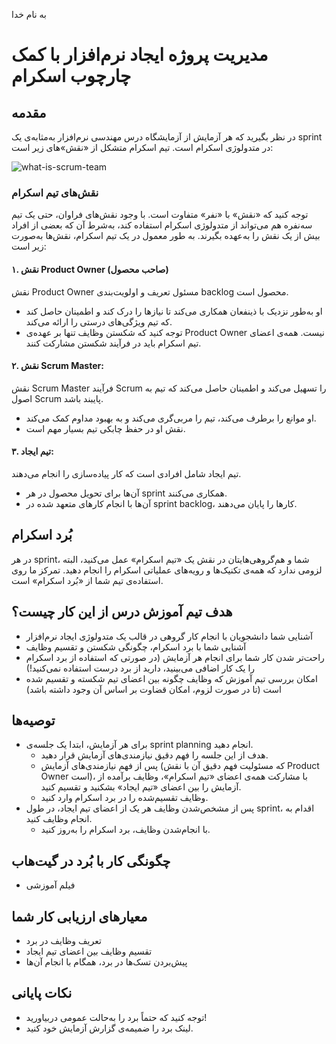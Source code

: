 به نام خدا

# مدیریت پروژه ایجاد نرم‌افزار با کمک چارچوب اسکرام

## مقدمه
در نظر بگیرید که هر آزمایش از آزمایشگاه درس مهندسی نرم‌افزار به‌مثابه‌ی یک sprint در متدولوژی اسکرام است. تیم اسکرام متشکل از «نقش»های زیر است:

![what-is-scrum-team](https://github.com/ssc-public/Software-Engineering-Lab/assets/45389673/f6cea19a-0a17-44e9-9549-023d91d12913)

### نقش‌های تیم اسکرام

توجه کنید که «نقش» با «نفر» متفاوت است. با وجود نقش‌های فراوان، حتی یک تیم سه‌نفره هم می‌تواند از متدولوژی اسکرام استفاده کند، به‌شرط آن که بعضی از افراد بیش از یک نقش را به‌عهده بگیرند. به طور معمول در یک تیم اسکرام، نقش‌ها به‌صورت زیر است:

#### ۱. نقش Product Owner (صاحب محصول)
نقش Product Owner مسئول تعریف و اولویت‌بندی backlog محصول است.
- او به‌طور نزدیک با ذینفعان همکاری می‌کند تا نیازها را درک کند و اطمینان حاصل کند که تیم ویژگی‌های درستی را ارائه می‌کند.
- توجه کنید که شکستن وظایف تنها بر عهده‌ی Product Owner نیست. همه‌ی اعضای تیم اسکرام باید در فرآیند شکستن مشارکت کنند.

#### ۲. نقش Scrum Master:
نقش Scrum Master فرآیند Scrum را تسهیل می‌کند و اطمینان حاصل می‌کند که تیم به اصول Scrum پایبند باشد.
- او موانع را برطرف می‌کند، تیم را مربی‌گری می‌کند و به بهبود مداوم کمک می‌کند.
- نقش او در حفظ چابکی تیم بسیار مهم است.

#### ۳. تیم ایجاد:
تیم ایجاد شامل افرادی است که کار پیاده‌سازی را انجام می‌دهند.
- آن‌ها برای تحویل محصول در هر sprint همکاری می‌کنند.
- آن‌ها با انجام کارهای متعهد شده در sprint backlog، کارها را پایان می‌دهند.


## بُرد اسکرام
در هر sprint، شما و هم‌گروهی‌هایتان در نقش یک «تیم اسکرام» عمل می‌کنید، البته لزومی ندارد که همه‌ی تکنیک‌ها و رویه‌های عملیاتی اسکرام را انجام دهید. تمرکز ما روی استفاده‌ی تیم شما از «بُرد اسکرام» است.


## هدف تیم آموزش درس از این کار چیست؟
- آشنایی شما دانشجویان با انجام کار گروهی در قالب یک متدولوژی ایجاد نرم‌افزار
- آشنایی شما با برد اسکرام، چگونگی شکستن و تقسیم وظایف
- راحت‌تر شدن کار شما برای انجام هر آزمایش (در صورتی که استفاده از برد اسکرام را یک کار اضافی می‌بینید، دارید از برد درست استفاده نمی‌کنید!)
- امکان بررسی تیم آموزش که وظایف چگونه بین اعضای تیم شکسته و تقسیم شده است (تا در صورت لزوم، امکان قضاوت بر اساس آن  وجود داشته باشد)


## توصیه‌ها
- برای هر آزمایش، ابتدا یک جلسه‌ی sprint planning انجام دهید.
  - هدف از این جلسه را فهم دقیق نیازمندی‌های آزمایش قرار دهید.
  - پس از فهم نیازمندی‌های آزمایش (که مسئولیت فهم دقیق آن با نقش Product Owner است)، با مشارکت همه‌ی اعضای «تیم اسکرام»، وظایف برآمده از آزمایش را بین اعضای «تیم ایجاد» بشکنید و تقسیم کنید.
  - وظایف تقسیم‌شده را در برد اسکرام وارد کنید.
- پس از مشخص‌شدن وظایف هر یک از اعضای تیم ایجاد، در طول sprint، اقدام به انجام وظایف کنید.
  - با انجام‌شدن وظایف، برد اسکرام را به‌روز کنید.


 ## چگونگی کار با بُرد در گیت‌هاب
- فیلم آموزشی

## معیارهای ارزیابی کار شما
- تعریف وظایف در برد
- تقسیم وظایف بین اعضای تیم ایجاد
- پیش‌بردن تسک‌ها در برد، همگام با انجام آن‌ها

## نکات پایانی
- توجه کنید که حتماً برد را به‌حالت عمومی دربیاورید!
- لینک برد را ضمیمه‌ی گزارش آزمایش خود کنید.
